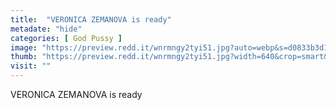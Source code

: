 ```yaml
---
title:  "VERONICA ZEMANOVA is ready"
metadate: "hide"
categories: [ God Pussy ]
image: "https://preview.redd.it/wnrmngy2tyi51.jpg?auto=webp&s=d0833b3d15fe45bbce665ada1fc447c40ef3d767"
thumb: "https://preview.redd.it/wnrmngy2tyi51.jpg?width=640&crop=smart&auto=webp&s=3784a36d3a19343448095e8276e53461b8dce5d0"
visit: ""
---
```

VERONICA ZEMANOVA is ready
